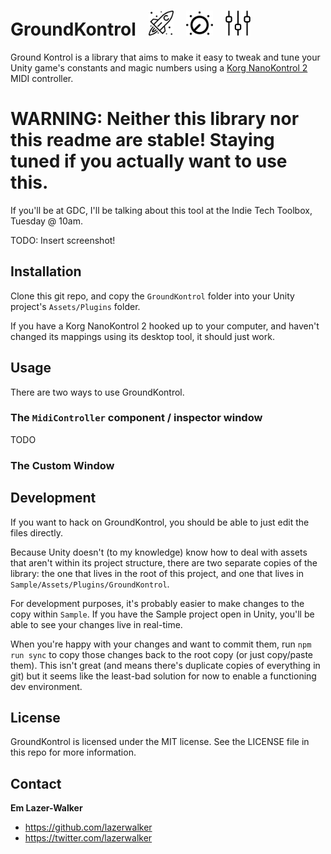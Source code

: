 # GroundKontrol &nbsp; <img src="./rocket.svg" height="40" alt="rocket icon"/> &nbsp; <img src="./knob.svg" height="40" alt="knob icon"/> &nbsp; <img src="./sliders.svg" height="40" alt="slider icon" />

Ground Kontrol is a library that aims to make it easy to tweak and tune your Unity game's constants and magic numbers using a [Korg NanoKontrol 2](https://www.amazon.com/Korg-nanoKONTROL2-Slim-Line-Control-Surface/dp/B004M8UZS8) MIDI controller.

# WARNING: Neither this library nor this readme are stable! Staying tuned if you actually want to use this.

If you'll be at GDC, I'll be talking about this tool at the Indie Tech Toolbox, Tuesday @ 10am.

TODO: Insert screenshot!

## Installation

Clone this git repo, and copy the `GroundKontrol` folder into your Unity project's `Assets/Plugins` folder.

If you have a Korg NanoKontrol 2 hooked up to your computer, and haven't changed its mappings using its desktop tool, it should just work.

## Usage

There are two ways to use GroundKontrol.

### The `MidiController` component / inspector window

TODO

### The Custom Window

## Development

If you want to hack on GroundKontrol, you should be able to just edit the files directly.

Because Unity doesn't (to my knowledge) know how to deal with assets that aren't within its project structure, there are two separate copies of the library: the one that lives in the root of this project, and one that lives in `Sample/Assets/Plugins/GroundKontrol`. 

For development purposes, it's probably easier to make changes to the copy within `Sample`. If you have the Sample project open in Unity, you'll be able to see your changes live in real-time.

When you're happy with your changes and want to commit them, run `npm run sync` to copy those changes back to the root copy (or just copy/paste them). This isn't great (and means there's duplicate copies of everything in git) but it seems like the least-bad solution for now to enable a functioning dev environment.

## License

GroundKontrol is licensed under the MIT license. See the LICENSE file in this repo for more information.

## Contact

**Em Lazer-Walker**

* https://github.com/lazerwalker
* https://twitter.com/lazerwalker